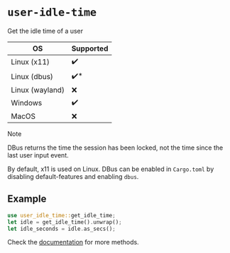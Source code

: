 # `user-idle-time`

Get the idle time of a user

| OS              | Supported |
| --------------- | --------- |
| Linux (x11)     | ✔️         |
| Linux (dbus)    | ✔️*        |
| Linux (wayland) | ❌         |
| Windows         | ✔️         |
| MacOS           | ❌         |

> [!NOTE]
> DBus returns the time the session has been locked, not the time since the last user input event.
>
> By default, x11 is used on Linux. DBus can be enabled in `Cargo.toml` by disabling default-features and enabling `dbus`.

## Example

```rust
use user_idle_time::get_idle_time;
let idle = get_idle_time().unwrap();
let idle_seconds = idle.as_secs();
```

Check the [documentation](https://docs.rs/user-idle-time/latest/user-idle-time/) for more methods.
